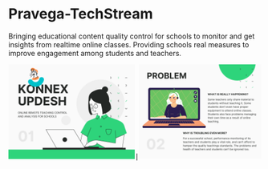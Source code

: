 # Pravega-TechStream
Bringing educational content quality control for schools to monitor and get insights from realtime online classes. Providing schools real measures to improve engagement among students and teachers.

<pre>
<img src="https://github.com/vilaksh01/Pravega-TechStream/blob/main/Images/Cover.png" width=50% height=50%>|<img src="https://github.com/vilaksh01/Pravega-TechStream/blob/main/Images/Problem.png" width=50% height=50%>
</pre>
